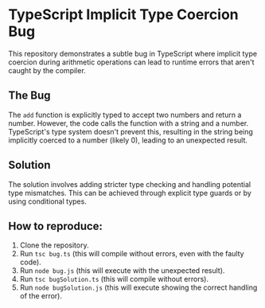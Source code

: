 # TypeScript Implicit Type Coercion Bug

This repository demonstrates a subtle bug in TypeScript where implicit type coercion during arithmetic operations can lead to runtime errors that aren't caught by the compiler.

## The Bug

The `add` function is explicitly typed to accept two numbers and return a number. However, the code calls the function with a string and a number. TypeScript's type system doesn't prevent this, resulting in the string being implicitly coerced to a number (likely 0), leading to an unexpected result.

## Solution

The solution involves adding stricter type checking and handling potential type mismatches.  This can be achieved through explicit type guards or by using conditional types.

## How to reproduce:
1. Clone the repository.
2. Run `tsc bug.ts` (this will compile without errors, even with the faulty code).
3. Run `node bug.js` (this will execute with the unexpected result). 
4. Run `tsc bugSolution.ts` (this will compile without errors).
5. Run `node bugSolution.js` (this will execute showing the correct handling of the error).